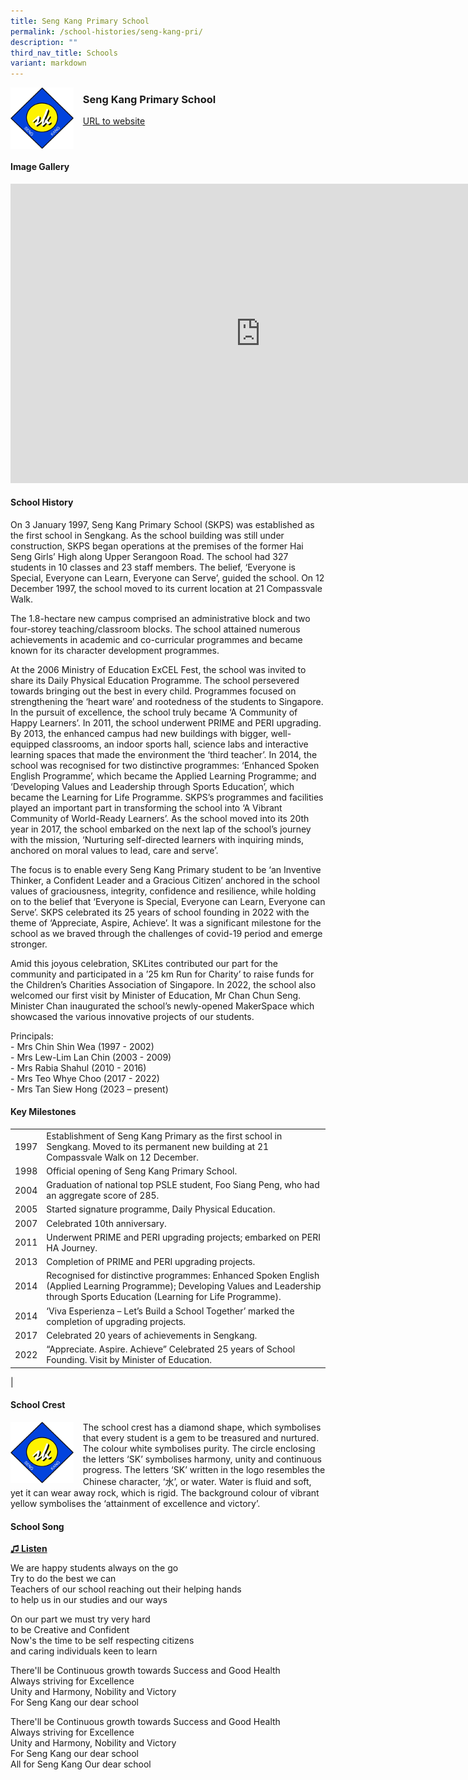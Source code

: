 ```yaml
---
title: Seng Kang Primary School
permalink: /school-histories/seng-kang-pri/
description: ""
third_nav_title: Schools
variant: markdown
---
```

<img align="left" style="width:20%;margin-right:15px;" src="/images/sengkangpri1.jpg">

### **Seng Kang Primary School**
[URL to website](https://www.sengkangpri.moe.edu.sg/)

<br clear="left">

#### **Image Gallery**
<iframe src="https://docs.google.com/presentation/d/e/2PACX-1vSxFlwqWR7zoFBV-Qq_P8SCu6eMa80-qk9KiVKZi1opiEM7_YmL_rCdIoLHhhQGKdktPyu8R2qQiLS9/embed?start=false&amp;loop=true&amp;delayms=5000" frameborder="0" width="800" height="479" allowfullscreen="true"></iframe>



#### **School History**
On 3 January 1997, Seng Kang Primary School (SKPS) was established as the first school in Sengkang. As the school building was still under construction, SKPS began operations at the premises of the former Hai Seng Girls’ High along Upper Serangoon Road. The school had 327 students in 10 classes and 23 staff members. The belief, ‘Everyone is Special, Everyone can Learn, Everyone can Serve’, guided the school. On 12 December 1997, the school moved to its current location at 21 Compassvale Walk.

The 1.8-hectare new campus comprised an administrative block and two four-storey teaching/classroom blocks. The school attained numerous achievements in academic and co-curricular programmes and became known for its character development programmes. 

At the 2006 Ministry of Education ExCEL Fest, the school was invited to share its Daily Physical Education Programme. The school persevered towards bringing out the best in every child. Programmes focused on strengthening the ‘heart ware’ and rootedness of the students to Singapore. In the pursuit of excellence, the school truly became ‘A Community of Happy Learners’. In 2011, the school underwent PRIME and PERI upgrading. By 2013, the enhanced campus had new buildings with bigger, well-equipped classrooms, an indoor sports hall, science labs and interactive learning spaces that made the environment the ‘third teacher’. In 2014, the school was recognised for two distinctive programmes: ‘Enhanced Spoken English Programme’, which became the Applied Learning Programme; and ‘Developing Values and Leadership through Sports Education’, which became the Learning for Life Programme. SKPS’s programmes and facilities played an important part in transforming the school into ‘A Vibrant Community of World-Ready Learners’. As the school moved into its 20th year in 2017, the school embarked on the next lap of the school’s journey with the mission, ‘Nurturing self-directed learners with inquiring minds, anchored on moral values to lead, care and serve’. 

The focus is to enable every Seng Kang Primary student to be ‘an Inventive Thinker, a Confident Leader and a Gracious Citizen’ anchored in the school values of graciousness, integrity, confidence and resilience, while holding on to the belief that ‘Everyone is Special, Everyone can Learn, Everyone can Serve’. SKPS celebrated its 25 years of school founding in 2022 with the theme of ‘Appreciate, Aspire, Achieve’. It was a significant milestone for the school as we braved through the challenges of covid-19 period and emerge stronger. 

Amid this joyous celebration, SKLites contributed our part for the community and participated in a ’25 km Run for Charity’ to raise funds for the Children’s Charities Association of Singapore. In 2022, the school also welcomed our first visit by Minister of Education, Mr Chan Chun Seng. Minister Chan inaugurated the school’s newly-opened MakerSpace which showcased the various innovative projects of our students.
  
Principals:<br>
\- Mrs Chin Shin Wea (1997 - 2002)<br>
\- Mrs Lew-Lim Lan Chin (2003 - 2009)<br>
\- Mrs Rabia Shahul (2010 - 2016)<br>
\- Mrs Teo Whye Choo (2017 - 2022)<br>
\- Mrs Tan Siew Hong (2023 – present)

#### **Key Milestones**

|  |  |
|:---:|---|
| 1997 | Establishment of Seng Kang Primary as the first school in Sengkang. Moved to its permanent new building at 21 Compassvale Walk on 12 December. |
| 1998 | Official opening of Seng Kang Primary School. |
| 2004 | Graduation of national top PSLE student, Foo Siang Peng, who had an aggregate score of 285. |
| 2005 | Started signature programme, Daily Physical Education. |
| 2007 | Celebrated 10th anniversary. |
| 2011 | Underwent PRIME and PERI upgrading projects; embarked on PERI HA Journey. |
| 2013 | Completion of PRIME and PERI upgrading projects. |
| 2014 | Recognised for distinctive programmes: Enhanced Spoken English (Applied Learning Programme); Developing Values and Leadership through Sports Education (Learning for Life Programme). |
| 2014 | ‘Viva Esperienza – Let’s Build a School Together’ marked the completion of upgrading projects. |
| 2017 | Celebrated 20 years of achievements in Sengkang. |
| 2022 | “Appreciate. Aspire. Achieve” Celebrated 25 years of School Founding. Visit by Minister of Education. |
|

#### **School Crest**
<img align="left" style="width:20%;margin-right:15px;" src="/images/sengkangpri1.jpg">

The school crest has a diamond shape, which symbolises that every student is a gem to be treasured and nurtured. The colour white symbolises purity. The circle enclosing the letters ‘SK’ symbolises harmony, unity and continuous progress. The letters ‘SK’ written in the logo resembles the Chinese character, ‘水’, or water. Water is fluid and soft, yet it can wear away rock, which is rigid. The background colour of vibrant yellow symbolises the ‘attainment of excellence and victory’.

#### **School Song**
<a target="\_blank" href="https://drive.google.com/file/d/1wK8oahmbk-PhlUlWua5s0DMBB3LJETIr/view?usp=share_link">**♫ Listen**</a>

We are happy students always on the go<br>
Try to do the best we can<br>
Teachers of our school reaching out their helping hands<br>
to help us in our studies and our ways

On our part we must try very hard<br>
to be Creative and Confident<br>
Now's the time to be self respecting citizens<br>
and caring individuals keen to learn

There'll be Continuous growth towards Success and Good Health<br>
Always striving for Excellence<br>
Unity and Harmony, Nobility and Victory<br>
For Seng Kang our dear school

There'll be Continuous growth towards Success and Good Health<br>
Always striving for Excellence<br>
Unity and Harmony, Nobility and Victory<br>
For Seng Kang our dear school<br>
All for Seng Kang Our dear school